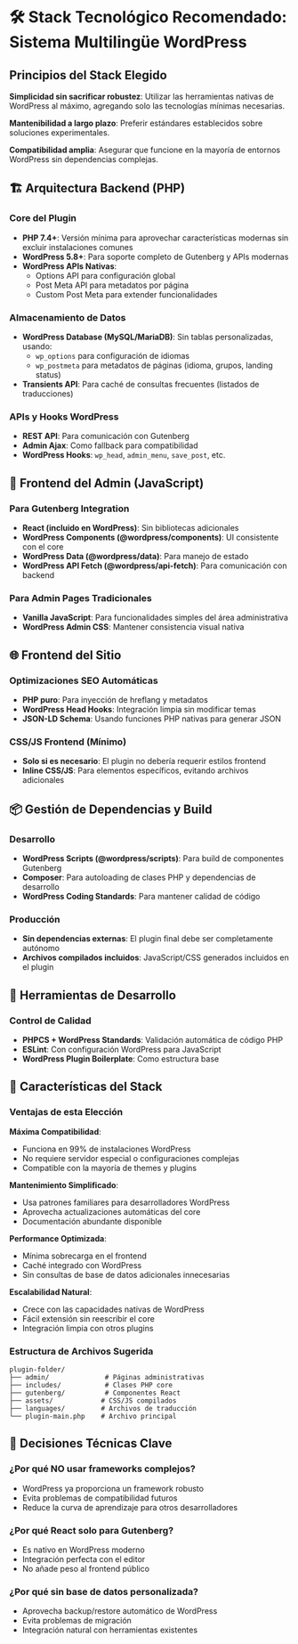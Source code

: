 # 🛠️ Stack Tecnológico Recomendado: Sistema Multilingüe WordPress

## Principios del Stack Elegido

**Simplicidad sin sacrificar robustez**: Utilizar las herramientas nativas de WordPress al máximo, agregando solo las tecnologías mínimas necesarias.

**Mantenibilidad a largo plazo**: Preferir estándares establecidos sobre soluciones experimentales.

**Compatibilidad amplia**: Asegurar que funcione en la mayoría de entornos WordPress sin dependencias complejas.

## 🏗️ Arquitectura Backend (PHP)

### Core del Plugin
- **PHP 7.4+**: Versión mínima para aprovechar características modernas sin excluir instalaciones comunes
- **WordPress 5.8+**: Para soporte completo de Gutenberg y APIs modernas
- **WordPress APIs Nativas**: 
  - Options API para configuración global
  - Post Meta API para metadatos por página
  - Custom Post Meta para extender funcionalidades

### Almacenamiento de Datos
- **WordPress Database (MySQL/MariaDB)**: Sin tablas personalizadas, usando:
  - `wp_options` para configuración de idiomas
  - `wp_postmeta` para metadatos de páginas (idioma, grupos, landing status)
- **Transients API**: Para caché de consultas frecuentes (listados de traducciones)

### APIs y Hooks WordPress
- **REST API**: Para comunicación con Gutenberg
- **Admin Ajax**: Como fallback para compatibilidad
- **WordPress Hooks**: `wp_head`, `admin_menu`, `save_post`, etc.

## 🎨 Frontend del Admin (JavaScript)

### Para Gutenberg Integration
- **React (incluido en WordPress)**: Sin bibliotecas adicionales
- **WordPress Components (@wordpress/components)**: UI consistente con el core
- **WordPress Data (@wordpress/data)**: Para manejo de estado
- **WordPress API Fetch (@wordpress/api-fetch)**: Para comunicación con backend

### Para Admin Pages Tradicionales
- **Vanilla JavaScript**: Para funcionalidades simples del área administrativa
- **WordPress Admin CSS**: Mantener consistencia visual nativa

## 🌐 Frontend del Sitio

### Optimizaciones SEO Automáticas
- **PHP puro**: Para inyección de hreflang y metadatos
- **WordPress Head Hooks**: Integración limpia sin modificar temas
- **JSON-LD Schema**: Usando funciones PHP nativas para generar JSON

### CSS/JS Frontend (Mínimo)
- **Solo si es necesario**: El plugin no debería requerir estilos frontend
- **Inline CSS/JS**: Para elementos específicos, evitando archivos adicionales

## 📦 Gestión de Dependencias y Build

### Desarrollo
- **WordPress Scripts (@wordpress/scripts)**: Para build de componentes Gutenberg
- **Composer**: Para autoloading de clases PHP y dependencias de desarrollo
- **WordPress Coding Standards**: Para mantener calidad de código

### Producción
- **Sin dependencias externas**: El plugin final debe ser completamente autónomo
- **Archivos compilados incluidos**: JavaScript/CSS generados incluidos en el plugin

## 🔧 Herramientas de Desarrollo

### Control de Calidad
- **PHPCS + WordPress Standards**: Validación automática de código PHP
- **ESLint**: Con configuración WordPress para JavaScript
- **WordPress Plugin Boilerplate**: Como estructura base



## 🚀 Características del Stack

### Ventajas de esta Elección

**Máxima Compatibilidad**: 
- Funciona en 99% de instalaciones WordPress
- No requiere servidor especial o configuraciones complejas
- Compatible con la mayoría de themes y plugins

**Mantenimiento Simplificado**:
- Usa patrones familiares para desarrolladores WordPress
- Aprovecha actualizaciones automáticas del core
- Documentación abundante disponible

**Performance Optimizada**:
- Mínima sobrecarga en el frontend
- Caché integrado con WordPress
- Sin consultas de base de datos adicionales innecesarias

**Escalabilidad Natural**:
- Crece con las capacidades nativas de WordPress
- Fácil extensión sin reescribir el core
- Integración limpia con otros plugins

### Estructura de Archivos Sugerida

```
plugin-folder/
├── admin/              # Páginas administrativas
├── includes/           # Clases PHP core
├── gutenberg/          # Componentes React
├── assets/            # CSS/JS compilados
├── languages/         # Archivos de traducción
└── plugin-main.php    # Archivo principal
```

## 🎯 Decisiones Técnicas Clave

### ¿Por qué NO usar frameworks complejos?
- WordPress ya proporciona un framework robusto
- Evita problemas de compatibilidad futuros
- Reduce la curva de aprendizaje para otros desarrolladores

### ¿Por qué React solo para Gutenberg?
- Es nativo en WordPress moderno
- Integración perfecta con el editor
- No añade peso al frontend público

### ¿Por qué sin base de datos personalizada?
- Aprovecha backup/restore automático de WordPress
- Evita problemas de migración
- Integración natural con herramientas existentes

